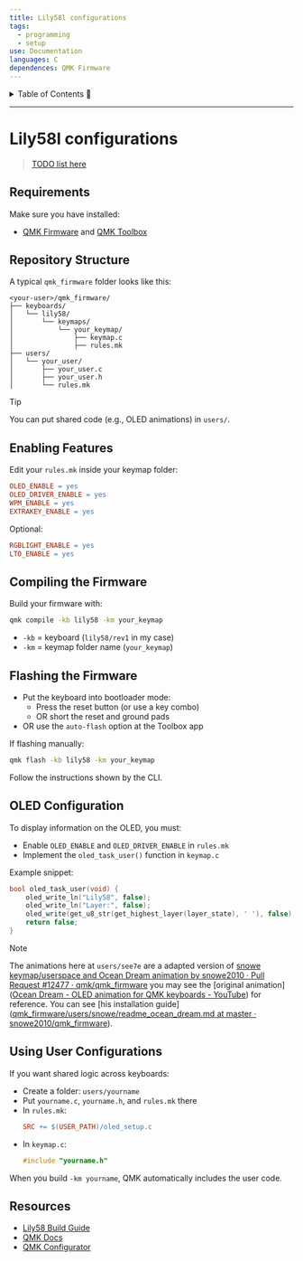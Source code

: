 ```yaml
---
title: Lily58l configurations
tags:
  - programming
  - setup
use: Documentation
languages: C
dependences: QMK Firmware
---
```


<details> <summary>Table of Contents 🔖</summary>

- [Lily58l configurations](#lily58l-configurations)
  - [Requirements](#requirements)
  - [Repository Structure](#repository-structure)
  - [Enabling Features](#enabling-features)
  - [Compiling the Firmware](#compiling-the-firmware)
  - [Flashing the Firmware](#flashing-the-firmware)
  - [OLED Configuration](#oled-configuration)
  - [Using User Configurations](#using-user-configurations)
  - [Resources](#resources)

</details>

---

# Lily58l configurations
> [TODO list here](./TODO.md)

## Requirements
Make sure you have installed:
- [QMK Firmware](https://github.com/qmk/qmk_firmware) and [QMK Toolbox](https://qmk.fm/toolbox)

## Repository Structure
A typical `qmk_firmware` folder looks like this:

```
<your-user>/qmk_firmware/
├── keyboards/
│   └── lily58/
│       └── keymaps/
│           └── your_keymap/
│               ├── keymap.c
│               ├── rules.mk
├── users/
│   └── your_user/
│       ├── your_user.c
│       ├── your_user.h
│       └── rules.mk
```

> [!TIP]
> You can put shared code (e.g., OLED animations) in `users/`.

## Enabling Features
Edit your `rules.mk` inside your keymap folder:

```makefile
OLED_ENABLE = yes
OLED_DRIVER_ENABLE = yes
WPM_ENABLE = yes
EXTRAKEY_ENABLE = yes
```

Optional:

```makefile
RGBLIGHT_ENABLE = yes
LTO_ENABLE = yes
```

## Compiling the Firmware
Build your firmware with:

```bash
qmk compile -kb lily58 -km your_keymap
```
- `-kb` = keyboard (`lily58/rev1` in my case)
- `-km` = keymap folder name (`your_keymap`)

## Flashing the Firmware
- Put the keyboard into bootloader mode:
	- Press the reset button (or use a key combo)
	- OR short the reset and ground pads
- OR use the `auto-flash` option at the Toolbox app

If flashing manually:

```bash
qmk flash -kb lily58 -km your_keymap
```

Follow the instructions shown by the CLI.

## OLED Configuration
To display information on the OLED, you must:
- Enable `OLED_ENABLE` and `OLED_DRIVER_ENABLE` in `rules.mk`
- Implement the `oled_task_user()` function in `keymap.c`

Example snippet:

```c
bool oled_task_user(void) {
    oled_write_ln("Lily58", false);
    oled_write_ln("Layer:", false);
    oled_write(get_u8_str(get_highest_layer(layer_state), ' '), false);
    return false;
}
```

> [!NOTE]
> The animations here at `users/see7e` are a adapted version of [snowe keymap/userspace and Ocean Dream animation by snowe2010 · Pull Request #12477 · qmk/qmk_firmware](https://github.com/qmk/qmk_firmware/pull/12477/files#diff-e4ae46858fb19ccbfacaec40c590a1ab217231618b5c78d73e79c7de5c8159cb) you may see the [original animation]([Ocean Dream - OLED animation for QMK keyboards - YouTube](https://www.youtube.com/watch?v=cPOcOQ7fTjA)) for reference. You can see [his installation guide]([qmk_firmware/users/snowe/readme_ocean_dream.md at master · snowe2010/qmk_firmware](https://github.com/snowe2010/qmk_firmware/blob/master/users/snowe/readme_ocean_dream.md)). 

## Using User Configurations
If you want shared logic across keyboards:
- Create a folder: `users/yourname`
- Put `yourname.c`, `yourname.h`, and `rules.mk` there
- In `rules.mk`:
    ```makefile
    SRC += $(USER_PATH)/oled_setup.c
    ```
- In `keymap.c`:
    ```c
    #include "yourname.h"
    ```

When you build `-km yourname`, QMK automatically includes the user code.

## Resources
- [Lily58 Build Guide](https://github.com/kata0510/Lily58)
- [QMK Docs](https://docs.qmk.fm/)
- [QMK Configurator](https://config.qmk.fm/#/lily58)
